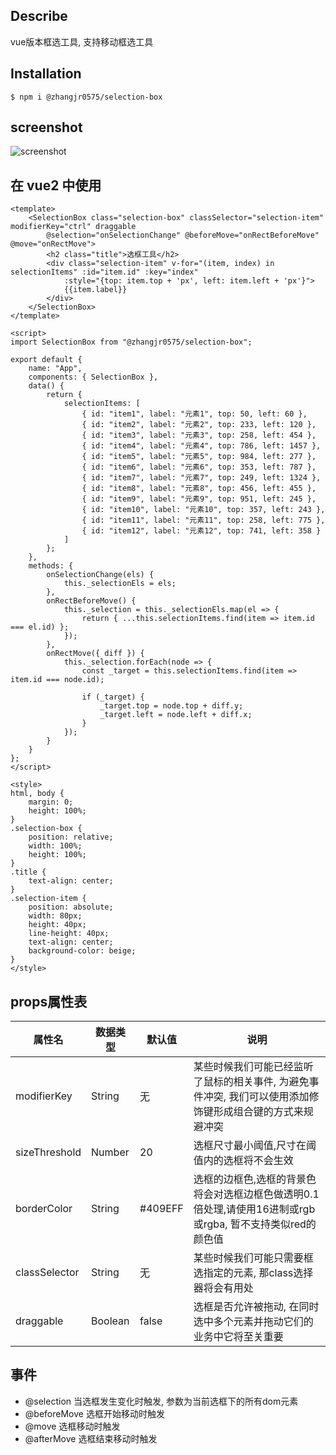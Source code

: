 ## Describe

vue版本框选工具, 支持移动框选工具

## Installation

```
$ npm i @zhangjr0575/selection-box
```

## screenshot

![screenshot](https://i.postimg.cc/jdCXzb2s/Wechat-IMG65.png)

## 在 vue2 中使用

```vue
<template>
	<SelectionBox class="selection-box" classSelector="selection-item" modifierKey="ctrl" draggable
		@selection="onSelectionChange" @beforeMove="onRectBeforeMove" @move="onRectMove">
		<h2 class="title">选框工具</h2>
		<div class="selection-item" v-for="(item, index) in selectionItems" :id="item.id" :key="index"
			:style="{top: item.top + 'px', left: item.left + 'px'}">
			{{item.label}}
		</div>
	</SelectionBox>
</template>

<script>
import SelectionBox from "@zhangjr0575/selection-box";

export default {
	name: "App",
	components: { SelectionBox },
	data() {
		return {
			selectionItems: [
				{ id: "item1", label: "元素1", top: 50, left: 60 },
				{ id: "item2", label: "元素2", top: 233, left: 120 },
				{ id: "item3", label: "元素3", top: 258, left: 454 },
				{ id: "item4", label: "元素4", top: 786, left: 1457 },
				{ id: "item5", label: "元素5", top: 984, left: 277 },
				{ id: "item6", label: "元素6", top: 353, left: 787 },
				{ id: "item7", label: "元素7", top: 249, left: 1324 },
				{ id: "item8", label: "元素8", top: 456, left: 455 },
				{ id: "item9", label: "元素9", top: 951, left: 245 },
				{ id: "item10", label: "元素10", top: 357, left: 243 },
				{ id: "item11", label: "元素11", top: 258, left: 775 },
				{ id: "item12", label: "元素12", top: 741, left: 358 }
			]
		};
	},
	methods: {
		onSelectionChange(els) {
			this._selectionEls = els;
		},
		onRectBeforeMove() {
			this._selection = this._selectionEls.map(el => {
				return { ...this.selectionItems.find(item => item.id === el.id) };
			});
		},
		onRectMove({ diff }) {
			this._selection.forEach(node => {
				const _target = this.selectionItems.find(item => item.id === node.id);

				if (_target) {
					_target.top = node.top + diff.y;
					_target.left = node.left + diff.x;
				}
			});
		}
	}
};
</script>

<style>
html, body {
	margin: 0;
	height: 100%;
}
.selection-box {
	position: relative;
	width: 100%;
	height: 100%;
}
.title {
	text-align: center;
}
.selection-item {
	position: absolute;
	width: 80px;
	height: 40px;
	line-height: 40px;
	text-align: center;
	background-color: beige;
}
</style>
```

## props属性表
| 属性名          | 数据类型 | 默认值  | 说明 |
| ---------------| -------| ------- | ---- |
| modifierKey    | String | 无     | 某些时候我们可能已经监听了鼠标的相关事件, 为避免事件冲突, 我们可以使用添加修饰键形成组合键的方式来规避冲突 |
| sizeThreshold  | Number | 20     | 选框尺寸最小阈值,尺寸在阈值内的选框将不会生效 |
| borderColor    | String | #409EFF| 选框的边框色,选框的背景色将会对选框边框色做透明0.1倍处理,请使用16进制或rgb或rgba, 暂不支持类似red的颜色值 |
| classSelector  | String | 无     | 某些时候我们可能只需要框选指定的元素, 那class选择器将会有用处 |
| draggable      | Boolean| false  | 选框是否允许被拖动, 在同时选中多个元素并拖动它们的业务中它将至关重要 |

## 事件
-   @selection 当选框发生变化时触发, 参数为当前选框下的所有dom元素
-   @beforeMove 选框开始移动时触发
-   @move 选框移动时触发
-   @afterMove 选框结束移动时触发

